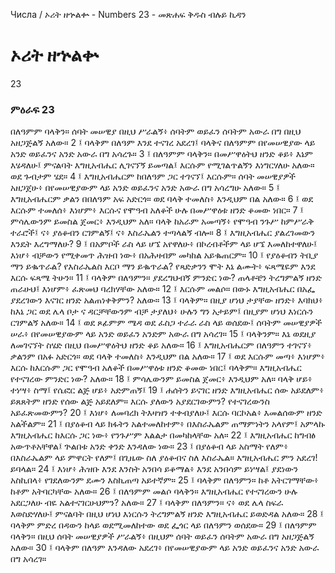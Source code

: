 ﻿
 Числа / ኦሪት ዘኍልቍ - Numbers 23 - መጽሐፍ ቅዱስ ብሉይ ኪዳን
# ኦሪት ዘኍልቍ
23
### ምዕራፍ 23
በለዓምም ባላቅን። ሰባት መሠዊያ በዚህ ሥራልኝ፥ ሰባትም ወይፈን ሰባትም አውራ በግ በዚህ አዘጋጅልኝ አለው።
2 ፤ ባላቅም በለዓም እንደ ተናገረ አደረገ፤ ባላቅና በለዓምም በየመሠዊያው ላይ አንድ ወይፈንና አንድ አውራ በግ አሳረጉ።
3 ፤ በለዓምም ባላቅን። በመሥዋዕትህ ዘንድ ቆይ፥ እኔም እሄዳለሁ፤ ምናልባት እግዚአብሔር ሊገናኘኝ ይመጣል፤ እርሱም የሚገልጥልኝን እነግርሃለሁ አለው። ወደ ጉብታም ሄደ።
4 ፤ እግዚአብሔርም ከበለዓም ጋር ተገናኘ፤ እርሱም። ሰባት መሠዊያዎች አዘጋጀሁ፥ በየመሠዊያውም ላይ አንድ ወይፈንና አንድ አውራ በግ አሳረግሁ አለው።
5 ፤ እግዚአብሔርም ቃልን በበለዓም አፍ አድርጎ። ወደ ባላቅ ተመለስ፥ እንዲህም በል አለው።
6 ፤ ወደ እርሱም ተመለሰ፥ እነሆም፥ እርሱና የሞዓብ አለቆች ሁሉ በመሥዋዕቱ ዘንድ ቆመው ነበር።
7 ፤ ምሳሌውንም ይመስል ጀመር፥ እንዲህም አለ። ባላቅ ከአራም አመጣኝ፥ የሞዓብ ንጉሥ ከምሥራቅ ተራሮች፤ ና፥ ያዕቆብን ርገምልኝ፤ ና፥ እስራኤልን ተጣላልኝ ብሎ።
8 ፤ እግዚአብሔር ያልረገመውን እንዴት እረግማለሁ?
9 ፤ በአምቦች ራስ ላይ ሆኜ አየዋለሁ፥ በኮረብቶችም ላይ ሆኜ እመለከተዋለሁ፤ እነሆ፥ ብቻውን የሚቀመጥ ሕዝብ ነው፥ በአሕዛብም መካከል አይቈጠርም። 
10 ፤ የያዕቆብን ትቢያ ማን ይቈጥራል? የእስራኤልስ እርቦ ማን ይቈጥራል? የጻድቃንን ሞት እኔ ልሙት፥ ፍጻሜዬም እንደ እርሱ ፍጻሜ ትሁን።
11 ፤ ባላቅም በለዓምን። ያደረግህብኝ ምንድር ነው? ጠላቶቼን ትረግምልኝ ዘንድ ጠራሁህ፤ እነሆም፥ ፈጽመህ ባረክሃቸው አለው።
12 ፤ እርሱም መልሶ። በውኑ እግዚአብሔር በአፌ ያደረገውን እናገር ዘንድ አልጠነቀቅምን? አለው።
13 ፤ ባላቅም። በዚያ ሆነህ ታያቸው ዘንድ፥ እባክህ፥ ከእኔ ጋር ወደ ሌላ ቦታ ና ዳርቻቸውንም ብቻ ታያለህ፥ ሁሉን ግን አታይም፤ በዚያም ሆነህ እነርሱን ርገምልኝ አለው።
14 ፤ ወደ ጾፊምም ሜዳ ወደ ፈስጋ ተራራ ራስ ላይ ወሰደው፤ ሰባትም መሠዊያዎች ሠራ፥ በየመሠዊያውም ላይ አንድ ወይፈን አንድም አውራ በግ አሳረገ።
15 ፤ ባላቅንም። እኔ ወደዚያ ለመገናኘት ስሄድ በዚህ በመሥዋዕትህ ዘንድ ቆይ አለው።
16 ፤ እግዚአብሔርም በለዓምን ተገናኘ፥ ቃልንም በአፉ አድርጎ። ወደ ባላቅ ተመለስ፥ እንዲህም በል አለው።
17 ፤ ወደ እርሱም መጣ፥ እነሆም፥ እርሱ ከእርሱም ጋር የሞዓብ አለቆች በመሥዋዕቱ ዘንድ ቆመው ነበር፤ ባላቅም። እግዚአብሔር የተናገረው ምንድር ነው? አለው።
18 ፤ ምሳሌውንም ይመስል ጀመር፥ እንዲህም አለ። ባላቅ ሆይ፥ ተነሣ፥ ስማ፤ የሴፎር ልጅ ሆይ፥ አድምጠኝ፤ 
19 ፤ ሐሰትን ይናገር ዘንድ እግዚአብሔር ሰው አይደለም፥ ይጸጸትም ዘንድ የሰው ልጅ አይደለም። እርሱ ያለውን አያደርገውምን? የተናገረውንስ አይፈጽመውምን? 
20 ፤ እነሆ፥ ለመባረክ ትእዛዝን ተቀብያለሁ፤ እርሱ ባርኮአል፥ እመልሰውም ዘንድ አልችልም። 
21 ፤ በያዕቆብ ላይ ክፋትን አልተመለከተም፥ በእስራኤልም ጠማምነትን አላየም፤ አምላኩ እግዚአብሔር ከእርሱ ጋር ነው፥ የንጉሥም እልልታ በመካከላቸው አለ። 
22 ፤ እግዚአብሔር ከግብፅ አውጥቶአቸዋል፤ ጕልበቱ አንድ ቀንድ እንዳለው ነው። 
23 ፤ በያዕቆብ ላይ አስማት የለም፥ በእስራኤልም ላይ ምዋርት የለም፤ በጊዜው ስለ ያዕቆብና ስለ እስራኤል። እግዚአብሔር ምን አደረገ! ይባላል። 
24 ፤ እነሆ፥ ሕዝቡ እንደ እንስት አንበሳ ይቆማል፥ እንደ አንበሳም ይነሣል፤ ያደነውን አስኪበላ፥ የገደለውንም ደሙን እስኪጠጣ አይተኛም።
25 ፤ ባላቅም በለዓምን። ከቶ አትርገማቸው፥ ከቶም አትባርካቸው አለው።
26 ፤ በለዓምም መልሶ ባላቅን። እግዚአብሔር የተናገረውን ሁሉ አደርጋለሁ ብዬ አልተናገርሁህምን? አለው።
27 ፤ ባላቅም በለዓምን። ና፥ ወደ ሌላ ስፍራ እወስድሃለሁ፤ ምናልባት በዚህ ሆነህ እነርሱን ትረግምልኝ ዘንድ እግዚአብሔር ይወድዳል አለው።
28 ፤ ባላቅም ምድረ በዳውን ከላይ ወደሚመለከተው ወደ ፌጎር ላይ በለዓምን ወሰደው።
29 ፤ በለዓምም ባላቅን። በዚህ ሰባት መሠዊያዎች ሥራልኝ፥ በዚህም ሰባት ወይፈን ሰባትም አውራ በግ አዘጋጅልኝ አለው።
30 ፤ ባላቅም በለዓም እንዳለው አደረገ፥ በየመሠዊያውም ላይ አንድ ወይፈንና አንድ አውራ በግ አሳረገ። 
